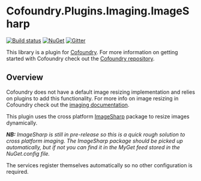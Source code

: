 # Cofoundry.Plugins.Imaging.ImageSharp

[![Build status](https://ci.appveyor.com/api/projects/status/neoc6yy7ed64td14?svg=true)](https://ci.appveyor.com/project/Cofoundry/cofoundry-plugins-imaging-imagesharp)
[![NuGet](https://img.shields.io/nuget/v/Cofoundry.Plugins.Imaging.ImageSharp.svg)](https://www.nuget.org/packages/Cofoundry.Plugins.Imaging.ImageSharp/)
[![Gitter](https://img.shields.io/gitter/room/cofoundry-cms/cofoundry.svg)](https://gitter.im/cofoundry-cms/cofoundry)


This library is a plugin for [Cofoundry](https://www.cofoundry.org). For more information on getting started with Cofoundry check out the [Cofoundry repository](https://github.com/cofoundry-cms/cofoundry).

## Overview

Cofoundry does not have a default image resizing implementation and relies on plugins to add this functionality. For more info on image resizing in Cofoundry check out the [imaging documentation](https://github.com/cofoundry-cms/cofoundry/wiki/Images). 

This plugin uses the cross platform [ImageSharp](https://github.com/JimBobSquarePants/ImageSharp) package to resize images dynamically. 

***NB:** ImageSharp is still in pre-release so this is a quick rough solution to cross platform imaging. The ImageSharp package should be picked up automatically, but if not you can find it in the MyGet feed stored in the NuGet.config file.*

The services register themselves automatically so no other configuration is required.